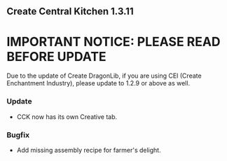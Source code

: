 ## Create Central Kitchen 1.3.11

# **IMPORTANT NOTICE**: PLEASE READ BEFORE UPDATE
Due to the update of Create DragonLib, if you are using CEI (Create Enchantment Industry), please update to 1.2.9 or above as well.

### Update
- CCK now has its own Creative tab.

### Bugfix
- Add missing assembly recipe for farmer's delight.